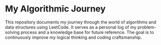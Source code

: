 # My Algorithmic Journey
This repository documents my journey through the world of algorithms and data structures using LeetCode. It serves as a personal log of my problem-solving process and a knowledge base for future reference. The goal is to continuously improve my logical thinking and coding craftsmanship.
